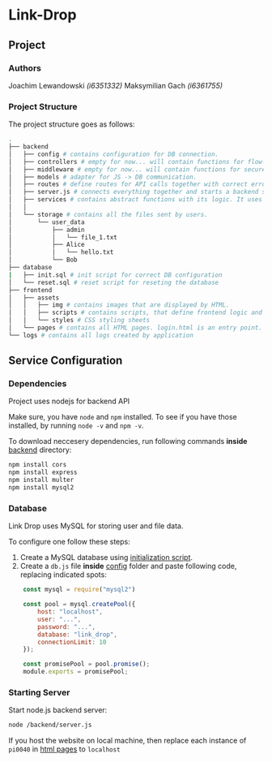 # Link-Drop

## Project 

### Authors

Joachim Lewandowski *(i6351332)*
Maksymilian Gach *(i6361755)*

### Project Structure

The project structure goes as follows:

```bash
.
├── backend
│   ├── config # contains configuration for DB connection.
│   ├── controllers # empty for now... will contain functions for flow-control tasks.
│   ├── middleware # empty for now... will contain functions for secure server-client communication.
│   ├── models # adapter for JS -> DB communication.
│   ├── routes # define routes for API calls together with correct error indication.
│   ├── server.js # connects everything together and starts a backend services.
│   ├── services # contains abstract functions with its logic. It uses less abstract modules for lower-level operations - it manages them. 
│   │
│   └── storage # contains all the files sent by users. 
│       └── user_data
│           ├── admin
│           │   └── file_1.txt
│           ├── Alice
│           │   └── hello.txt
│           └── Bob
├── database
|   ├── init.sql # init script for correct DB configuration
│   └── reset.sql # reset script for reseting the database
├── frontend
│   ├── assets
│   │   ├── img # contains images that are displayed by HTML. 
│   │   ├── scripts # contains scripts, that define frontend logic and backend direct API calls. 
│   │   └── styles # CSS styling sheets
│   └── pages # contains all HTML pages. login.html is an entry point.
└── logs # contains all logs created by application
```

## Service Configuration

### Dependencies

Project uses nodejs for backend API

Make sure, you have `node` and `npm` installed. 
To see if you have those installed, by running `node -v` and `npm -v`.

To download neccesery dependencies, run following commands **inside** [backend](./backend/) directory:

```bash
npm install cors 
npm install express
npm install multer
npm install mysql2
```

### Database

Link Drop uses MySQL for storing user and file data. 

To configure one follow these steps:

1. Create a MySQL database using [initialization script](./database/init.sql).
2. Create a `db.js` file **inside** [config](./backend/config/) folder and paste following code, replacing indicated spots:
```js
    const mysql = require("mysql2")

    const pool = mysql.createPool({
        host: "localhost",
        user: "...",
        password: "...",
        database: "link_drop",
        connectionLimit: 10
    });

    const promisePool = pool.promise();
    module.exports = promisePool;
```

### Starting Server 

Start node.js backend server:
```bash
node /backend/server.js
```

If you host the website on local machine, then replace each instance of `pi0040` in [html pages](./frontend/pages/) to `localhost`


